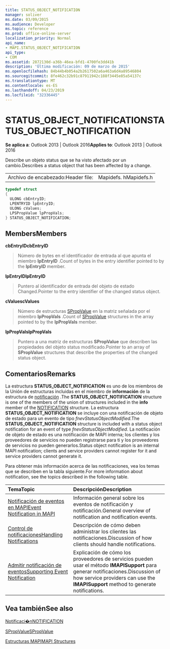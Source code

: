 ```yaml
---
title: STATUS_OBJECT_NOTIFICATION
manager: soliver
ms.date: 03/09/2015
ms.audience: Developer
ms.topic: reference
ms.prod: office-online-server
localization_priority: Normal
api_name:
- MAPI.STATUS_OBJECT_NOTIFICATION
api_type:
- COM
ms.assetid: 2872130d-a36b-46ea-bfd1-4700fe3dd41b
description: 'Última modificación: 09 de marzo de 2015'
ms.openlocfilehash: 84b44b4b054a2b2617502a6a463a6d4a89546804
ms.sourcegitcommit: 8fe462c32b91c87911942c188f3445e85a54137c
ms.translationtype: MT
ms.contentlocale: es-ES
ms.lasthandoff: 04/23/2019
ms.locfileid: "32336445"
---
```

# <a name="statusobjectnotification"></a><span data-ttu-id="b6b5f-103">STATUS_OBJECT_NOTIFICATION</span><span class="sxs-lookup"><span data-stu-id="b6b5f-103">STATUS_OBJECT_NOTIFICATION</span></span>

  
  
<span data-ttu-id="b6b5f-104">**Se aplica a**: Outlook 2013 | Outlook 2016</span><span class="sxs-lookup"><span data-stu-id="b6b5f-104">**Applies to**: Outlook 2013 | Outlook 2016</span></span> 
  
<span data-ttu-id="b6b5f-105">Describe un objeto status que se ha visto afectado por un cambio.</span><span class="sxs-lookup"><span data-stu-id="b6b5f-105">Describes a status object that has been affected by a change.</span></span> 
  
|||
|:-----|:-----|
|<span data-ttu-id="b6b5f-106">Archivo de encabezado:</span><span class="sxs-lookup"><span data-stu-id="b6b5f-106">Header file:</span></span>  <br/> |<span data-ttu-id="b6b5f-107">Mapidefs. h</span><span class="sxs-lookup"><span data-stu-id="b6b5f-107">Mapidefs.h</span></span>  <br/> |
   
```cpp
typedef struct
{
  ULONG cbEntryID;
  LPENTRYID lpEntryID;
  ULONG cValues;
  LPSPropValue lpPropVals;
} STATUS_OBJECT_NOTIFICATION;

```

## <a name="members"></a><span data-ttu-id="b6b5f-108">Members</span><span class="sxs-lookup"><span data-stu-id="b6b5f-108">Members</span></span>

 <span data-ttu-id="b6b5f-109">**cbEntryID**</span><span class="sxs-lookup"><span data-stu-id="b6b5f-109">**cbEntryID**</span></span>
  
> <span data-ttu-id="b6b5f-110">Número de bytes en el identificador de entrada al que apunta el miembro **lpEntryID** .</span><span class="sxs-lookup"><span data-stu-id="b6b5f-110">Count of bytes in the entry identifier pointed to by the **lpEntryID** member.</span></span> 
    
 <span data-ttu-id="b6b5f-111">**lpEntryID**</span><span class="sxs-lookup"><span data-stu-id="b6b5f-111">**lpEntryID**</span></span>
  
> <span data-ttu-id="b6b5f-112">Puntero al identificador de entrada del objeto de estado Changed.</span><span class="sxs-lookup"><span data-stu-id="b6b5f-112">Pointer to the entry identifier of the changed status object.</span></span>
    
 <span data-ttu-id="b6b5f-113">**cValues**</span><span class="sxs-lookup"><span data-stu-id="b6b5f-113">**cValues**</span></span>
  
> <span data-ttu-id="b6b5f-114">Número de estructuras [SPropValue](spropvalue.md) en la matriz señalada por el miembro **lpPropVals** .</span><span class="sxs-lookup"><span data-stu-id="b6b5f-114">Count of [SPropValue](spropvalue.md) structures in the array pointed to by the **lpPropVals** member.</span></span> 
    
 <span data-ttu-id="b6b5f-115">**lpPropVals**</span><span class="sxs-lookup"><span data-stu-id="b6b5f-115">**lpPropVals**</span></span>
  
> <span data-ttu-id="b6b5f-116">Puntero a una matriz de estructuras **SPropValue** que describen las propiedades del objeto status modificado.</span><span class="sxs-lookup"><span data-stu-id="b6b5f-116">Pointer to an array of **SPropValue** structures that describe the properties of the changed status object.</span></span> 
    
## <a name="remarks"></a><span data-ttu-id="b6b5f-117">Comentarios</span><span class="sxs-lookup"><span data-stu-id="b6b5f-117">Remarks</span></span>

<span data-ttu-id="b6b5f-118">La estructura **STATUS_OBJECT_NOTIFICATION** es uno de los miembros de la Unión de estructuras incluidas en el miembro de **información** de la estructura de [notificación](notification.md) .</span><span class="sxs-lookup"><span data-stu-id="b6b5f-118">The **STATUS_OBJECT_NOTIFICATION** structure is one of the members of the union of structures included in the **info** member of the [NOTIFICATION](notification.md) structure.</span></span> <span data-ttu-id="b6b5f-119">La estructura **STATUS_OBJECT_NOTIFICATION** se incluye con una notificación de objeto de estado para un evento de tipo _fnevStatusObjectModified_.</span><span class="sxs-lookup"><span data-stu-id="b6b5f-119">The **STATUS_OBJECT_NOTIFICATION** structure is included with a status object notification for an event of type  _fnevStatusObjectModified_.</span></span> <span data-ttu-id="b6b5f-120">La notificación de objeto de estado es una notificación de MAPI interna; los clientes y los proveedores de servicios no pueden registrarse para ti y los proveedores de servicios no pueden generarlos.</span><span class="sxs-lookup"><span data-stu-id="b6b5f-120">Status object notification is an internal MAPI notification; clients and service providers cannot register for it and service providers cannot generate it.</span></span>
  
<span data-ttu-id="b6b5f-121">Para obtener más información acerca de las notificaciones, vea los temas que se describen en la tabla siguiente.</span><span class="sxs-lookup"><span data-stu-id="b6b5f-121">For more information about notification, see the topics described in the following table.</span></span>
  
|<span data-ttu-id="b6b5f-122">**Tema**</span><span class="sxs-lookup"><span data-stu-id="b6b5f-122">**Topic**</span></span>|<span data-ttu-id="b6b5f-123">**Descripción**</span><span class="sxs-lookup"><span data-stu-id="b6b5f-123">**Description**</span></span>|
|:-----|:-----|
|[<span data-ttu-id="b6b5f-124">Notificación de eventos en MAPI</span><span class="sxs-lookup"><span data-stu-id="b6b5f-124">Event Notification in MAPI</span></span>](event-notification-in-mapi.md) <br/> |<span data-ttu-id="b6b5f-125">Información general sobre los eventos de notificación y notificación.</span><span class="sxs-lookup"><span data-stu-id="b6b5f-125">General overview of notification and notification events.</span></span>  <br/> |
|[<span data-ttu-id="b6b5f-126">Control de notificaciones</span><span class="sxs-lookup"><span data-stu-id="b6b5f-126">Handling Notifications</span></span>](handling-notifications.md) <br/> |<span data-ttu-id="b6b5f-127">Descripción de cómo deben administrar los clientes las notificaciones.</span><span class="sxs-lookup"><span data-stu-id="b6b5f-127">Discussion of how clients should handle notifications.</span></span>  <br/> |
|[<span data-ttu-id="b6b5f-128">Admitir notificación de eventos</span><span class="sxs-lookup"><span data-stu-id="b6b5f-128">Supporting Event Notification</span></span>](supporting-event-notification.md) <br/> |<span data-ttu-id="b6b5f-129">Explicación de cómo los proveedores de servicios pueden usar el método **IMAPISupport** para generar notificaciones.</span><span class="sxs-lookup"><span data-stu-id="b6b5f-129">Discussion of how service providers can use the **IMAPISupport** method to generate notifications.</span></span>  <br/> |
   
## <a name="see-also"></a><span data-ttu-id="b6b5f-130">Vea también</span><span class="sxs-lookup"><span data-stu-id="b6b5f-130">See also</span></span>



[<span data-ttu-id="b6b5f-131">Notificaci�n</span><span class="sxs-lookup"><span data-stu-id="b6b5f-131">NOTIFICATION</span></span>](notification.md)
  
[<span data-ttu-id="b6b5f-132">SPropValue</span><span class="sxs-lookup"><span data-stu-id="b6b5f-132">SPropValue</span></span>](spropvalue.md)


[<span data-ttu-id="b6b5f-133">Estructuras MAPI</span><span class="sxs-lookup"><span data-stu-id="b6b5f-133">MAPI Structures</span></span>](mapi-structures.md)

